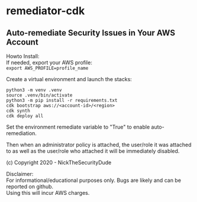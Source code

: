 # remediator-cdk

## Auto-remediate Security Issues in Your AWS Account

Howto Install:  
If needed, export your AWS profile:  
`export AWS_PROFILE=profile_name`

Create a virtual environment and launch the stacks:  
```
python3 -m venv .venv  
source .venv/bin/activate   
python3 -m pip install -r requirements.txt  
cdk bootstrap aws://<account-id>/<region>  
cdk synth   
cdk deploy all
```

Set the environment remediate variable to "True" to enable auto-remediation.

Then when an administrator policy is attached, the user/role it was attached to as well as the user/role who attached it will be immediately disabled.

(c) Copyright 2020 - NickTheSecurityDude

Disclaimer:  
For informational/educational purposes only.  Bugs are likely and can be reported on github.  
Using this will incur AWS charges.
